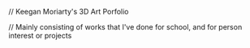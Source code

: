 // Keegan Moriarty's 3D Art Porfolio 

// Mainly consisting of works that I've done for school, and for person interest or projects
